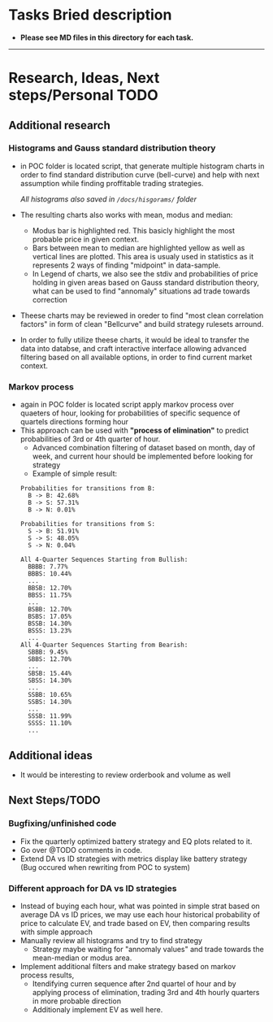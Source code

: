 # Tasks Bried description
- **Please see MD files in this directory for each task.**
---
# Research, Ideas, Next steps/Personal TODO
## Additional research
### Histograms and Gauss standard distribution theory
- in POC folder is located script, that generate multiple histogram charts in order to find standard distribution curve (bell-curve) and help with next assumption while finding proffitable trading strategies. 
  
  *All histograms also saved in ```/docs/hisgorams/``` folder*
- The resulting charts also works with mean, modus and median:
  - Modus bar is highlighted red. This basicly highlight the most probable price in given context.
  - Bars between mean to median are highlighted yellow as well as vertical lines are plotted. This area is usualy used in statistics as it represents 2 ways of finding "midpoint" in data-sample. 
  - In Legend of charts, we also see the stdiv and probabilities of price holding in given areas based on Gauss standard distribution theory, what can be used to find "annomaly" situations ad trade towards correction
- Theese charts may be reviewed in oreder to find "most clean correlation factors" in form of clean "Bellcurve" and build strategy rulesets arround.
- In order to fully utilize theese charts, it would be ideal to transfer the data into databse, and craft interactive interface allowing advanced filtering based on all available options, in order to find current market context.
### Markov process
- again in POC folder is located script apply markov process over quaeters of hour, looking for probabilities of specific sequence of quartels directions forming hour
- This approach can be used with **"process of elimination"** to predict probabilities of 3rd or 4th quarter of hour.
  - Advanced combination filtering of dataset based on month, day of week, and current hour should be implemented before looking for strategy
  - Example of simple result:
  ```
  Probabilities for transitions from B:
    B -> B: 42.68%
    B -> S: 57.31%
    B -> N: 0.01%

  Probabilities for transitions from S:
    S -> B: 51.91%
    S -> S: 48.05%
    S -> N: 0.04%

  All 4-Quarter Sequences Starting from Bullish:
    BBBB: 7.77%
    BBBS: 10.44%
    ...
    BBSB: 12.70%
    BBSS: 11.75%
    ...
    BSBB: 12.70%
    BSBS: 17.05%
    BSSB: 14.30%
    BSSS: 13.23%
    ...
  All 4-Quarter Sequences Starting from Bearish:
    SBBB: 9.45%
    SBBS: 12.70%
    ...
    SBSB: 15.44%
    SBSS: 14.30%
    ...
    SSBB: 10.65%
    SSBS: 14.30%
    ...
    SSSB: 11.99%
    SSSS: 11.10%
    ...
  ```
## Additional ideas
- It would be interesting to review orderbook and volume as well
## Next Steps/TODO
### Bugfixing/unfinished code
- Fix the quarterly optimized battery strategy and EQ plots related to it.
- Go over @TODO comments in code.
- Extend DA vs ID strategies with metrics display like battery strategy (Bug occured when rewriting from POC to system) 
### Different approach for DA vs ID strategies
- Instead of buying each hour, what was pointed in simple strat based on average DA vs ID prices, we may use each hour historical probability of price to calculate EV, and trade based on EV, then comparing results with simple approach
- Manually review all histograms and try to find strategy
  - Strategy maybe waiting for "annomaly values" and trade towards the mean-median or modus area.
- Implement additional filters and make strategy based on markov process results,
  - Itendifying curren sequence after 2nd quartel of hour and by applying process of elimination, trading 3rd and 4th hourly quarters in more probable direction
  - Additionaly implement EV as well here.